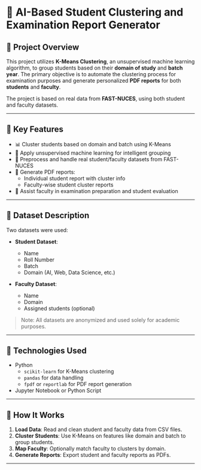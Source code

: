 # 🤖 AI-Based Student Clustering and Examination Report Generator

## 📌 Project Overview

This project utilizes **K-Means Clustering**, an unsupervised machine learning algorithm, to group students based on their **domain of study** and **batch year**. The primary objective is to automate the clustering process for examination purposes and generate personalized **PDF reports** for both **students** and **faculty**.

The project is based on real data from **FAST-NUCES**, using both student and faculty datasets.

---

## 🎯 Key Features

- 📊 Cluster students based on domain and batch using K-Means
- 🧠 Apply unsupervised machine learning for intelligent grouping
- 📁 Preprocess and handle real student/faculty datasets from FAST-NUCES
- 📄 Generate PDF reports:
  - Individual student report with cluster info
  - Faculty-wise student cluster reports
- 🧾 Assist faculty in examination preparation and student evaluation

---

## 📂 Dataset Description

Two datasets were used:

- **Student Dataset**:
  - Name
  - Roll Number
  - Batch
  - Domain (AI, Web, Data Science, etc.)

- **Faculty Dataset**:
  - Name
  - Domain
  - Assigned students (optional)

> Note: All datasets are anonymized and used solely for academic purposes.

---

## 🧪 Technologies Used

- Python
  - `scikit-learn` for K-Means clustering
  - `pandas` for data handling
  - `fpdf` or `reportlab` for PDF report generation
- Jupyter Notebook or Python Script

---

## 🚀 How It Works

1. **Load Data**: Read and clean student and faculty data from CSV files.
2. **Cluster Students**: Use K-Means on features like domain and batch to group students.
3. **Map Faculty**: Optionally match faculty to clusters by domain.
4. **Generate Reports**: Export student and faculty reports as PDFs.

---


